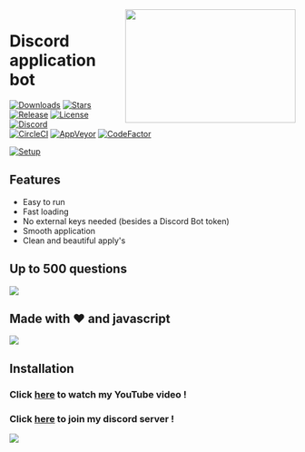 <img align="right" src="https://ampla-edu.com/wp-content/uploads/2019/09/The-application-process-Icon-760x444_tcm25-483029.jpg" height="200" width="300">

# Discord application bot

[![Downloads](https://img.shields.io/github/downloads/jagrosh/MusicBot/total.svg)](https://discord.gg/9ZrzNkzeN4)
[![Stars](https://img.shields.io/github/stars/jagrosh/MusicBot.svg)](https://discord.gg/9ZrzNkzeN4)
[![Release](https://img.shields.io/github/release/jagrosh/MusicBot.svg)](https://discord.gg/9ZrzNkzeN4)
[![License](https://img.shields.io/github/license/jagrosh/MusicBot.svg)](https://discord.gg/9ZrzNkzeN4)
[![Discord](https://discordapp.com/api/guilds/147698382092238848/widget.png)](https://discord.gg/9ZrzNkzeN4)<br>
[![CircleCI](https://img.shields.io/circleci/project/github/jagrosh/MusicBot/master.svg)](https://discord.gg/9ZrzNkzeN4)
[![AppVeyor](https://ci.appveyor.com/api/projects/status/gdu6nyte5psj6xfk/branch/master?svg=true)](https://discord.gg/9ZrzNkzeN4)
[![CodeFactor](https://www.codefactor.io/repository/github/jagrosh/musicbot/badge)](https://discord.gg/9ZrzNkzeN4)

[![Setup](http://i.imgur.com/VvXYp5j.png)](https://www.youtube.com/channel/UCmkPzf-eAJsiuCh-5kz4Abw)

## Features
  * Easy to run
  * Fast loading
  * No external keys needed (besides a Discord Bot token)
  * Smooth application
  * Clean and beautiful apply's

## Up to 500 questions

![](https://github.com/mrmotchy/stuff/blob/main/5ws-h.jpg?raw=true)
  
  
## Made with ❤️ and javascript

![](https://github.com/mrmotchy/stuff/blob/main/Bild_2021-05-26_224056.png?raw=true)

## Installation


 ### Click [here](https://www.youtube.com/channel/UCmkPzf-eAJsiuCh-5kz4Abw) to watch my YouTube video !


 ### Click [here](https://dsc.gg/dst74) to join my discord server !

![](https://github.com/mrmotchy/stuff/blob/main/Bild_2021-05-26_224505.png?raw=true)
